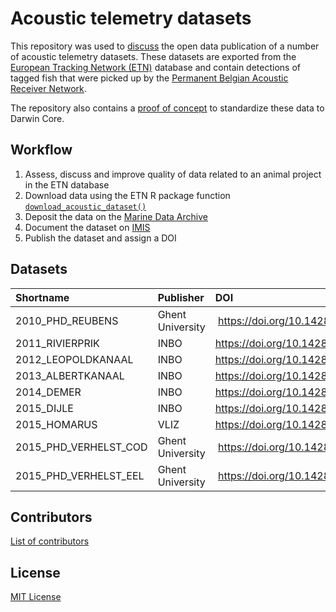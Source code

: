 # Acoustic telemetry datasets

This repository was used to [discuss](https://github.com/inbo/etn-occurrences/issues) the open data publication of a number of acoustic telemetry datasets. These datasets are exported from the [European Tracking Network (ETN)](http://www.lifewatch.be/etn/) database and contain detections of tagged fish that were picked up by the [Permanent Belgian Acoustic Receiver Network](https://lifewatch.be/en/fish-acoustic-receiver-network).

The repository also contains a [proof of concept](src) to standardize these data to Darwin Core.

## Workflow

1. Assess, discuss and improve quality of data related to an animal project in the ETN database
2. Download data using the ETN R package function [`download_acoustic_dataset()`](https://inbo.github.io/etn/reference/download_acoustic_dataset.html)
3. Deposit the data on the [Marine Data Archive](https://mda.vliz.be/)
4. Document the dataset on [IMIS](http://www.vliz.be/en/imis)
5. Publish the dataset and assign a DOI

## Datasets

Shortname | Publisher | DOI | DataCite | GBIF
:--- | :--- | :--- |  :--- | :---:
2010_PHD_REUBENS | Ghent University | <https://doi.org/10.14284/437> | [DataCite](https://commons.datacite.org/doi.org/10.14284/437)
2011_RIVIERPRIK | INBO | <https://doi.org/10.14284/429> | [DataCite](https://commons.datacite.org/doi.org/10.14284/429) | [GBIF](https://www.gbif.org/dataset/365dcf96-b8ba-49dd-91b8-4aaaa0a0a1a7)
2012_LEOPOLDKANAAL | INBO | <https://doi.org/10.14284/428> | [DataCite](https://commons.datacite.org/doi.org/10.14284/428) | [GBIF](https://www.gbif.org/dataset/0eab323a-364d-4a1b-983b-62b8098845b0)
2013_ALBERTKANAAL | INBO | <https://doi.org/10.14284/431> | [DataCite](https://commons.datacite.org/doi.org/10.14284/431) | [GBIF](https://www.gbif.org/dataset/47360f99-2f92-4e48-9898-1e4976d09d71)
2014_DEMER | INBO | <https://doi.org/10.14284/432> | [DataCite](https://commons.datacite.org/doi.org/10.14284/432) | [GBIF](https://www.gbif.org/dataset/8be8dcf1-6e83-4172-a7b7-c2032b933d23)
2015_DIJLE | INBO | <https://doi.org/10.14284/430> | [DataCite](https://commons.datacite.org/doi.org/10.14284/430) | [GBIF](https://www.gbif.org/dataset/0d9718f4-de6d-4115-b2f0-e3ec6aa088ab)
2015_HOMARUS | VLIZ | <https://doi.org/10.14284/433> | [DataCite](https://commons.datacite.org/doi.org/10.14284/433)
2015_PHD_VERHELST_COD | Ghent University | <https://doi.org/10.14284/435> | [DataCite](https://commons.datacite.org/doi.org/10.14284/435)
2015_PHD_VERHELST_EEL | Ghent University | <https://doi.org/10.14284/434> | [DataCite](https://commons.datacite.org/doi.org/10.14284/434)

## Contributors

[List of contributors](https://github.com/inbo/etn-occurrences/contributors)

## License

[MIT License](https://github.com/inbo/etn-occurrences/blob/master/LICENSE)
